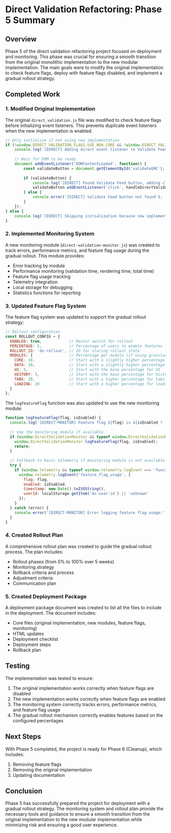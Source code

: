 # Direct Validation Refactoring: Phase 5 Summary

## Overview

Phase 5 of the direct validation refactoring project focused on deployment and monitoring. This phase was crucial for ensuring a smooth transition from the original monolithic implementation to the new modular implementation. The main goals were to modify the original implementation to check feature flags, deploy with feature flags disabled, and implement a gradual rollout strategy.

## Completed Work

### 1. Modified Original Implementation

The original `direct_validation.js` file was modified to check feature flags before initializing event listeners. This prevents duplicate event listeners when the new implementation is enabled.

```javascript
// Only initialize if not using new implementation
if (!window.DIRECT_VALIDATION_FLAGS.USE_NEW_CORE && !window.DIRECT_VALIDATION_FLAGS.USE_NEW_ALL) {
    console.log('[DIRECT] Adding direct event listener to Validate Feed button');
    
    // Wait for DOM to be ready
    document.addEventListener('DOMContentLoaded', function() {
        const validateButton = document.getElementById('validateGMC');
        
        if (validateButton) {
            console.log('[DIRECT] Found Validate Feed button, adding click listener');
            validateButton.addEventListener('click', handleDirectValidation);
        } else {
            console.error('[DIRECT] Validate Feed button not found');
        }
    });
} else {
    console.log('[DIRECT] Skipping initialization because new implementation is enabled');
}
```

### 2. Implemented Monitoring System

A new monitoring module (`direct-validation-monitor.js`) was created to track errors, performance metrics, and feature flag usage during the gradual rollout. This module provides:

- Error tracking by module
- Performance monitoring (validation time, rendering time, total time)
- Feature flag usage tracking
- Telemetry integration
- Local storage for debugging
- Statistics functions for reporting

### 3. Updated Feature Flag System

The feature flag system was updated to support the gradual rollout strategy:

```javascript
// Rollout configuration
const ROLLOUT_CONFIG = {
  ENABLED: true,            // Master switch for rollout
  PERCENTAGE: 5,            // Percentage of users to enable features for (0-100)
  ROLLOUT_ID: 'dv-rollout', // ID for storing rollout state
  MODULES: {                // Percentage per module (if using granular rollout)
    CORE: 10,               // Start with a slightly higher percentage for core
    DATA: 10,               // Start with a slightly higher percentage for data
    UI: 5,                  // Start with the base percentage for UI
    HISTORY: 5,             // Start with the base percentage for history
    TABS: 20,               // Start with a higher percentage for tabs (low risk)
    LOADING: 20             // Start with a higher percentage for loading (low risk)
  }
};
```

The `logFeatureFlag` function was also updated to use the new monitoring module:

```javascript
function logFeatureFlag(flag, isEnabled) {
  console.log(`[DIRECT-MONITOR] Feature flag ${flag} is ${isEnabled ? 'enabled' : 'disabled'}`);
  
  // Use the monitoring module if available
  if (window.DirectValidationMonitor && typeof window.DirectValidationMonitor.logFeatureFlag === 'function') {
    window.DirectValidationMonitor.logFeatureFlag(flag, isEnabled);
    return;
  }
  
  // Fallback to basic telemetry if monitoring module is not available
  try {
    if (window.telemetry && typeof window.telemetry.logEvent === 'function') {
      window.telemetry.logEvent('feature_flag_usage', {
        flag: flag,
        enabled: isEnabled,
        timestamp: new Date().toISOString(),
        userId: localStorage.getItem('dv-user-id') || 'unknown'
      });
    }
  } catch (error) {
    console.error('[DIRECT-MONITOR] Error logging feature flag usage:', error);
  }
}
```

### 4. Created Rollout Plan

A comprehensive rollout plan was created to guide the gradual rollout process. The plan includes:

- Rollout phases (from 0% to 100% over 5 weeks)
- Monitoring strategy
- Rollback criteria and process
- Adjustment criteria
- Communication plan

### 5. Created Deployment Package

A deployment package document was created to list all the files to include in the deployment. The document includes:

- Core files (original implementation, new modules, feature flags, monitoring)
- HTML updates
- Deployment checklist
- Deployment steps
- Rollback plan

## Testing

The implementation was tested to ensure:

1. The original implementation works correctly when feature flags are disabled
2. The new implementation works correctly when feature flags are enabled
3. The monitoring system correctly tracks errors, performance metrics, and feature flag usage
4. The gradual rollout mechanism correctly enables features based on the configured percentages

## Next Steps

With Phase 5 completed, the project is ready for Phase 6 (Cleanup), which includes:

1. Removing feature flags
2. Removing the original implementation
3. Updating documentation

## Conclusion

Phase 5 has successfully prepared the project for deployment with a gradual rollout strategy. The monitoring system and rollout plan provide the necessary tools and guidance to ensure a smooth transition from the original implementation to the new modular implementation while minimizing risk and ensuring a good user experience.